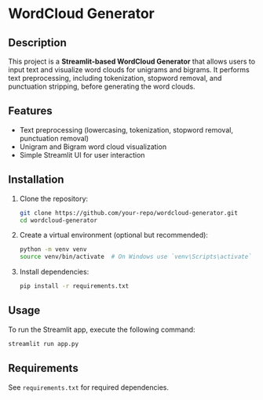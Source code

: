 # WordCloud Generator

## Description
This project is a **Streamlit-based WordCloud Generator** that allows users to input text and visualize word clouds for unigrams and bigrams. It performs text preprocessing, including tokenization, stopword removal, and punctuation stripping, before generating the word clouds.

## Features
- Text preprocessing (lowercasing, tokenization, stopword removal, punctuation removal)
- Unigram and Bigram word cloud visualization
- Simple Streamlit UI for user interaction

## Installation
1. Clone the repository:
   ```bash
   git clone https://github.com/your-repo/wordcloud-generator.git
   cd wordcloud-generator
   ```
2. Create a virtual environment (optional but recommended):
   ```bash
   python -m venv venv
   source venv/bin/activate  # On Windows use `venv\Scripts\activate`
   ```
3. Install dependencies:
   ```bash
   pip install -r requirements.txt
   ```

## Usage
To run the Streamlit app, execute the following command:
```bash
streamlit run app.py
```

## Requirements
See `requirements.txt` for required dependencies.

